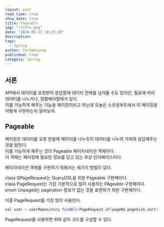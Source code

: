 ```yaml
---
layout: post
read_time: true
show_date: true
title: Pageable
img: ":title.png"
date: "2024-05-13 18:23:20"
description: 
tags:
  - Spring
author: ParkWonyeop
published: true
category: Spring
---
```

## 서론

API에서 데이터를 요청받아 응답할때 데이터 전체를 넘겨줄 수도 있지만, 필요에 따라 데이터를 나누거나, 정렬해야할때가 있다.  
이를 가능하게 해주는 기능을 페이징이라고 하는데 오늘은 스프링부트에서 이 페이징을 어떻게 구현하는지 알아보자.  

## Pageable

페이징은 데이터를 요청 받을때 페이지를 나누듯이 데이터를 나누어 가져와 응답해주는 것을 말한다.  
이를 가능하게 해주는 것이 Pageable 페이지네이션 객체이다.  
이 객체는 페이징에 필요한 정보를 담고 있는 추상 인터페이스이다.  

페이지네이션 객체를 구현하기 위해서는 세가지 방법이 있다.  

class QPageRequest는 QueryDSL을 위한 Pageable 구현체이다.  
class PageRequest는 가장 기본적으로 많이 사용하는 PAgeable 구현체이다.  
enum Unpaged는 pagination 정보가 없는 것을 표현하기 위한 구현체이다.  

이중 PageRequest를 가장 많이 사용한다.  

```Java
val user = userRepository.findAll(PageRequest.of(pageNo,pageSize,sort)).content
```

PageRequest를 사용하면 위와 같이 코드를 구성할 수 있다.  